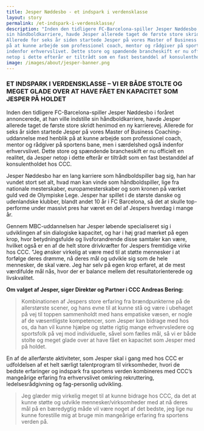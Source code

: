 ```yaml
---
title: Jesper Nøddesbo - et indspark i verdensklasse
layout: story
permalink: /et-indspark-i-verdensklasse/
description: "Inden den tidligere FC-Barcelona-spiller Jesper Nøddesbo i foråret annoncerede, at han ville indstille
sin håndboldkarriere, havde Jesper allerede taget de første store skridt henimod en ny karrierevej.
Allerede for seks år siden startede Jesper på vores Master of Business Coaching-uddannelse med henblik
på at kunne arbejde som professionel coach, mentor og rådgiver på sportens bane, men i særdelshed også
indenfor erhvervslivet. Dette store og spændende brancheskift er nu officielt en realitet, da Jesper
netop i dette efterår er tiltrådt som en fast bestanddel af konsulentholdet hos CCC."
image: /images/about/jesper-banner.png
---
```


### ET INDSPARK I VERDENSKLASSE – VI ER BÅDE STOLTE OG MEGET GLADE OVER AT HAVE FÅET EN KAPACITET SOM JESPER PÅ HOLDET

Inden den tidligere FC-Barcelona-spiller Jesper Nøddesbo i foråret annoncerede, at han ville indstille
sin håndboldkarriere, havde Jesper allerede taget de første store skridt henimod en ny karrierevej.
Allerede for seks år siden startede Jesper på vores Master of Business Coaching-uddannelse med henblik
på at kunne arbejde som professionel coach, mentor og rådgiver på sportens bane, men i særdelshed også
indenfor erhvervslivet. Dette store og spændende brancheskift er nu officielt en realitet, da Jesper
netop i dette efterår er tiltrådt som en fast bestanddel af konsulentholdet hos CCC.

Jesper Nøddesbo har en lang karriere som håndboldspiller bag sig, han har vundet stort set alt, hvad man
kan vinde som håndboldspiller, lige fra nationale mesterskaber, europamesterskaber og som kronen på
værket guld ved de Olympiske Lege. Jesper har spillet i de største danske og udenlandske klubber, blandt
andet 10 år i FC Barcelona, så det at skulle top-performe under massivt pres har været en del af Jespers
hverdag i mange år.

Gennem MBC-uddannelsen har Jesper løbende specialiseret sig i udviklingen af sin dialogiske kapacitet,
og har i høj grad mærket på egen krop, hvor betydningsfulde og livsforandrende disse samtaler kan være,
hvilket også er en af de helt store drivkræfter for Jespers fremtidige virke hos CCC. ”Jeg ønsker
virkelig at være med til at støtte mennesker i at forfølge deres drømme, nå deres mål og udvikle sig som
de hele mennesker, de skal være. Jeg har selv på egen krop erfaret, at de mest værdifulde mål nås, hvor
der er balance mellem det resultatorienterede og livskvalitet.

**Om valget af Jesper, siger Direktør og Partner i CCC Andreas Bering:** 


> Kombinationen af Jespers store erfaring fra brændpunkterne på de allerstørste scener, og hans evne
til at kunne stå og være i ubehaget på vej til toppen sammenholdt med hans empatiske væsen, er nogle
af de væsentligste kompetencer, som Jesper kan bidrage med hos os, da han vil kunne hjælpe og støtte
rigtig mange erhvervsledere og sportsfolk på vej mod individuelle, såvel som fælles mål, så vi er
både stolte og meget glade over at have fået en kapacitet som Jesper med på holdet.

En af de allerførste aktiviteter, som Jesper skal i gang med hos CCC er udfoldelsen af et helt særligt
talentprogram til virksomheder, hvori de bedste erfaringer og indspark fra sportens verden kombineres
med CCC’s mangeårige erfaring fra erhvervslivet omkring rekruttering, ledelsesrådgivning og
fag-personlig udvikling.

> Jeg glæder mig virkelig meget til at kunne bidrage hos CCC, da det at kunne støtte og udvikle
mennesker/virksomheder med at nå deres mål på en bæredygtig måde vil være noget af det bedste, jeg
lige nu kunne forestille mig at bruge min mangeårige erfaring fra sportens verden på.